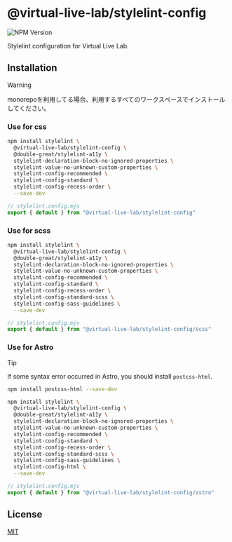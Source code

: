 
# @virtual-live-lab/stylelint-config

![NPM Version](https://img.shields.io/npm/v/%40virtual-live-lab%2Fstylelint-config)

Stylelint configuration for Virtual Live Lab.

## Installation

> [!WARNING]
> monorepoを利用してる場合、利用するすべてのワークスペースでインストールしてください。

### Use for css

```bash
npm install stylelint \
  @virtual-live-lab/stylelint-config \
  @double-great/stylelint-a11y \
  stylelint-declaration-block-no-ignored-properties \
  stylelint-value-no-unknown-custom-properties \
  stylelint-config-recommended \
  stylelint-config-standard \
  stylelint-config-recess-order \
  --save-dev
```

```js
// stylelint.config.mjs
export { default } from "@virtual-live-lab/stylelint-config"
```

### Use for scss

```bash
npm install stylelint \
  @virtual-live-lab/stylelint-config \
  @double-great/stylelint-a11y \
  stylelint-declaration-block-no-ignored-properties \
  stylelint-value-no-unknown-custom-properties \
  stylelint-config-recommended \
  stylelint-config-standard \
  stylelint-config-recess-order \
  stylelint-config-standard-scss \
  stylelint-config-sass-guidelines \
  --save-dev
```

```js
// stylelint.config.mjs
export { default } from "@virtual-live-lab/stylelint-config/scss"
```

### Use for Astro

> [!TIP]
> If some syntax error occurred in Astro, you should install `postcss-html`.
>
> ```bash
> npm install postcss-html --save-dev
> ```

```bash
npm install stylelint \
  @virtual-live-lab/stylelint-config \
  @double-great/stylelint-a11y \
  stylelint-declaration-block-no-ignored-properties \
  stylelint-value-no-unknown-custom-properties \
  stylelint-config-recommended \
  stylelint-config-standard \
  stylelint-config-recess-order \
  stylelint-config-standard-scss \
  stylelint-config-sass-guidelines \
  stylelint-config-html \
  --save-dev
```

```js
// stylelint.config.mjs
export { default } from "@virtual-live-lab/stylelint-config/astro"
```

## License

[MIT](https://choosealicense.com/licenses/mit/)
